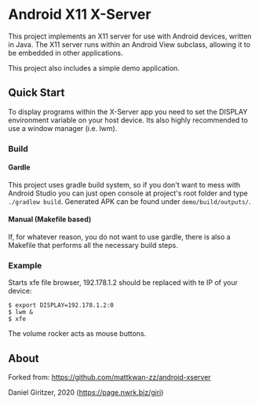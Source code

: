 Android X11 X-Server
=============

This project implements an X11 server for use with Android devices, written in Java. The X11 server runs within an Android View subclass, allowing it to be embedded in other applications.

This project also includes a simple demo application. 

Quick Start
----------------

To display programs within the X-Server app you need to set the DISPLAY environment variable on your host device. Its also highly recommended to use a window manager (i.e. lwm).

### Build


#### Gardle

This project uses gradle build system, so if you don't want to mess with Android Studio you can just
 open console at project's root folder and type `./gradlew build`. Generated APK can be found under
 `demo/build/outputs/`.

#### Manual (Makefile based)

If, for whatever reason, you do not want to use gardle, there is also a Makefile that performs all the necessary build steps.

### Example

Starts xfe file browser, 192.178.1.2 should be replaced with te IP of your device:

```
$ export DISPLAY=192.178.1.2:0
$ lwm &
$ xfe
```

The volume rocker acts as mouse buttons.

About
--------

Forked from: https://github.com/mattkwan-zz/android-xserver

Daniel Giritzer, 2020 (https://page.nwrk.biz/giri)